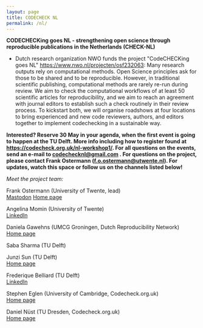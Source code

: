 ```yaml
---
layout: page
title: CODECHECK NL
permalink: /nl/
---
```



**CODECHECKing goes NL - strengthening open science through reproducible publications in the Netherlands (CHECK-NL)**
* Dutch research organization NWO funds the project "CodeCHECKing goes NL" <https://www.nwo.nl/projecten/osf232063>: Many research outputs rely on computational methods. Open Science principles ask for those to be shared and to be reproducible. However, in traditional scientific publishing, computational methods are rarely re-run during review. We aim to check the computational workflows of at least 50 scientific articles for reproducibility, and we aim to reach an agreement with journal editors to establish such a check routinely in their review process. To kickstart both, we will organise roadshows at four locations to bring experienced and new code reviewers, authors, and editors together to implement codechecking in a sustainable way.

**Interested? Reserve 30 May in your agenda, when the first event is going to happen at the TU Delft. More info including how to register found at <https://codecheck.org.uk/nl-workshop1/>. For all questions on the events, send an e-mail to codechecknl@gmail.com . For questions on the project, please contact Frank Ostermann (f.o.ostermann@utwente.nl). For updates, watch this space or follow us on the channels listed below!**


*Meet the project team:*

Frank Ostermann (University of Twente, lead)  
[Mastodon](https://mstdn.social/@f_ostermann)
[Home page](https://research.utwente.nl/en/persons/frank-ostermann)

Angelina Momin (University of Twente)  
[LinkedIn](https://www.linkedin.com/in/angelina-momin)

Daniela Gawehns (UMCG Groningen, Dutch Reproducibility Network)  
[Home page](https://danielagawehns.github.io/)

Saba Sharma (TU Delft)

Junzi Sun (TU Delft)  
[Home page](https://junzis.com/)

Frederique Belliard (TU Delft)  
[LinkedIn](https://www.linkedin.com/in/fredbelliard/)

Stephen Eglen (University of Cambridge, Codecheck.org.uk)  
[Home page](https://sje30.github.io)

Daniel Nüst (TU Dresden, Codecheck.org.uk)  
[Home page](https://nordholmen.net/)
